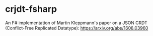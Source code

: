 # crjdt-fsharp

An F# implementation of Martin Kleppmann's paper on a JSON CRDT (Conflict-Free Replicated Datatype): https://arxiv.org/abs/1608.03960
